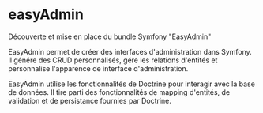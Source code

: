 # easyAdmin

Découverte et mise en place du bundle Symfony "EasyAdmin"

EasyAdmin permet de créer des interfaces d'administration dans Symfony. 
Il génére des CRUD personnalisés, gére les relations d'entités et personnalise l'apparence de interface d'administration. 

EasyAdmin utilise les fonctionnalités de Doctrine pour interagir avec la base de données.
Il tire parti des fonctionnalités de mapping d'entités, de validation et de persistance fournies par Doctrine.
